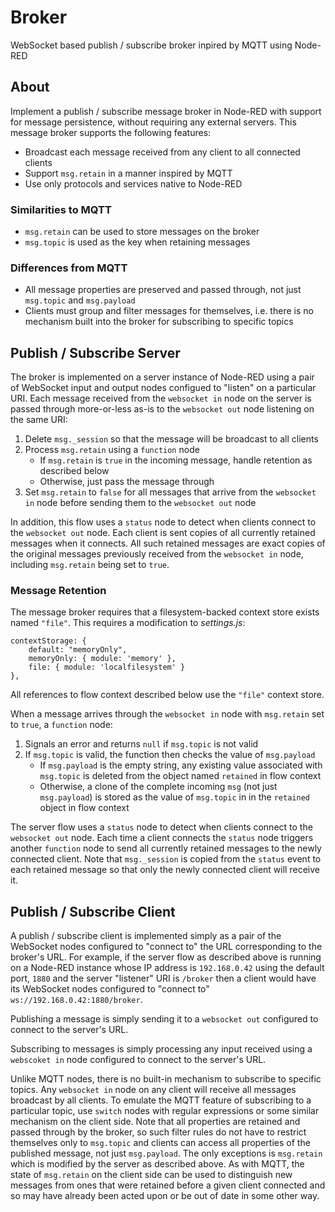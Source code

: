 # Broker

WebSocket based publish / subscribe broker inpired by MQTT using
Node-RED

## About

Implement a publish / subscribe message broker in Node-RED with support
for message persistence, without requiring any external servers. This
message broker supports the following features:

- Broadcast each message received from any client to all connected
  clients
- Support `msg.retain` in a manner inspired by MQTT
- Use only protocols and services native to Node-RED

### Similarities to MQTT

- `msg.retain` can be used to store messages on the broker
- `msg.topic` is used as the key when retaining messages

### Differences from MQTT

- All message properties are preserved and passed through, not
  just `msg.topic` and `msg.payload`
- Clients must group and filter messages for themselves, i.e. there
  is no mechanism built into the broker for subscribing to specific
  topics

## Publish / Subscribe Server

The broker is implemented on a server instance of Node-RED using a
pair of WebSocket input and output nodes configued to "listen" on
a particular URI. Each message received from the `websocket in` node
on the server is passed through more-or-less as-is to the
`websocket out` node listening on the same URI:

1. Delete `msg._session` so that the message will be broadcast to all
  clients
2. Process `msg.retain` using a `function` node
    - If `msg.retain` is `true` in the incoming message, handle
      retention as described below
    - Otherwise, just pass the message through
3. Set `msg.retain` to `false` for all messages that arrive from the
  `websocket in` node before sending them to the `websocket out` node

In addition, this flow uses a `status` node to detect when clients
connect to the `websocket out` node. Each client is sent copies of
all currently retained messages when it connects. All such retained
messages are exact copies of the original messages previously received
from the `websocket in` node, including `msg.retain` being set to
`true`.

### Message Retention

The message broker requires that a filesystem-backed context store
exists named `"file"`. This requires a modification to _settings.js_:

```
contextStorage: {
    default: "memoryOnly",
    memoryOnly: { module: 'memory' },
    file: { module: 'localfilesystem' }
},
```

All references to flow context described below use the `"file"`
context store.

When a message arrives through the `websocket in` node with
`msg.retain` set to `true`, a `function` node:

1. Signals an error and returns `null` if `msg.topic` is not valid
2. If `msg.topic` is valid, the function then checks the value of
  `msg.payload`
    - If `msg.payload` is the empty string, any existing value
      associated with `msg.topic` is deleted from the object
      named `retained` in flow context
    - Otherwise, a clone of the complete incoming `msg` (not just
     `msg.payload`) is stored as the value of `msg.topic` in
     in the `retained` object in flow context

The server flow uses a `status` node to detect when clients connect to
the `websocket out` node. Each time a client connects the `status` node
triggers another `function` node to send all currently retained messages
to the newly connected client. Note that `msg._session` is copied from
the `status` event to each retained message so that only the newly
connected client will receive it.

## Publish / Subscribe Client

A publish / subscribe client is implemented simply as a pair of the
WebSocket nodes configured to "connect to" the URL corresponding to
the broker's URL. For example, if the server flow as described above
is running on a Node-RED instance whose IP address is `192.168.0.42`
using the default port, `1880` and the server "listener" URI is `/broker`
then a client would have its WebSocket nodes configured to "connect to"
`ws://192.168.0.42:1880/broker`.

Publishing a message is simply sending it to a `websocket out`
configured to connect to the server's URL.

Subscribing to messages is simply processing any input received using a
`webscoket in` node configured to connect to the server's URL.

Unlike MQTT nodes, there is no built-in mechanism to subscribe to
specific topics. Any `websocket in` node on any client will receive
all messages broadcast by all clients. To emulate the MQTT feature of
subscribing to a particular topic, use `switch` nodes with regular
expressions or some similar mechanism on the client side. Note that
all properties are retained and passed through by the broker, so such
filter rules do not have to restrict themselves only to `msg.topic`
and clients can access all properties of the published message, not just
`msg.payload`. The only exceptions is `msg.retain` which is modified by
the server as described above. As with MQTT, the state of `msg.retain`
on the client side can be used to distinguish new messages from ones
that were retained before a given client connected and so may have
already been acted upon or be out of date in some other way.